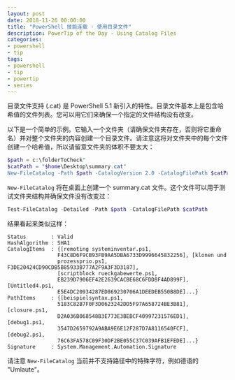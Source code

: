 ```yaml
---
layout: post
date: 2018-11-26 00:00:00
title: "PowerShell 技能连载 - 使用目录文件"
description: PowerTip of the Day - Using Catalog Files
categories:
- powershell
- tip
tags:
- powershell
- tip
- powertip
- series
---
```

目录文件支持 (.cat) 是 PowerShell 5.1 新引入的特性。目录文件基本上是包含哈希值的文件列表。您可以用它们来确保一个指定的文件结构没有改变。

以下是一个简单的示例。它输入一个文件夹（请确保文件夹存在，否则将它重命名）并对整个文件夹的内容创建一个目录文件。请注意这将对文件夹中的每个文件创建一个哈希值，所以请留意文件夹的体积不要太大：

```powershell
$path = c:\folderToCheck"
$catPath = "$home\Desktop\summary.cat"
New-FileCatalog -Path $path -CatalogVersion 2.0 -CatalogFilePath $catPath
```

`New-FileCatalog` 将在桌面上创建一个 summary.cat 文件。这个文件可以用于测试文件夹结构并确保文件没有改变过：

```powershell
Test-FileCatalog -Detailed -Path $path -CatalogFilePath $catPath
```

结果看起来类似这样：

    Status        : Valid
    HashAlgorithm : SHA1
    CatalogItems  : {[remoting systeminventar.ps1, 
                    F43C8D6F9CB93FB9AA5DBA6733D9996645832256], [klonen und 
                    prozessprio.ps1, F3DE20424CD90CDB5B85933B777A2F9A3F3D3187], 
                    [scriptblock rueckgabewerte.ps1, 
                    EB239D7906EF42E2639CACBE68C6FDD8F4AD899F], [Untitled4.ps1, 
                    E5E4DC20934287ED869230706A1DEEDEB550B8DE]...}
    PathItems     : {[beispielsyntax.ps1, 
                    5183C82B7F0F3D0623242DD5F97A658724BE3B81], [closure.ps1, 
                    D2A036B068548B3E773E3BEBCF40997231576ED1], [debug1.ps1, 
                    3547D2659792A9ABA9E6E12F287D7A8116540FCF], [debug2.ps1, 
                    76C63FA578C09F30DF2BE055C37C039AFB1EFEDE]...}
    Signature     : System.Management.Automation.Signature 

请注意 `New-FileCatalog` 当前并不支持路径中的特殊字符，例如德语的 "Umlaute"。

<!--本文国际来源：[Using Catalog Files](https://community.idera.com/database-tools/powershell/powertips/b/tips/posts/using-catalog-files)-->
